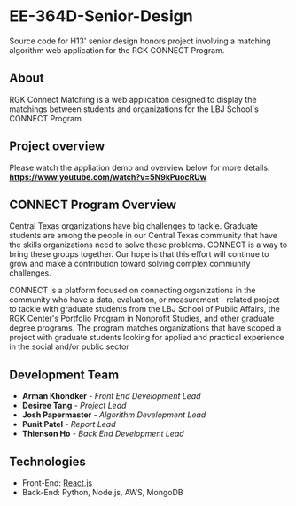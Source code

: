 # EE-364D-Senior-Design
Source code for H13' senior design honors project involving a matching algorithm web application for the RGK CONNECT Program.

## About
RGK Connect Matching is a web application designed to display the matchings between students and organizations for the LBJ School's CONNECT Program.

## Project overview
Please watch the appliation demo and overview below for more details: <br />
<b>https://www.youtube.com/watch?v=5N9kPuocRUw</b>

## CONNECT Program Overview 
Central Texas organizations have big challenges to tackle. Graduate students are among the people in our Central Texas community that have the skills organizations need to solve these problems.  CONNECT is a way to bring these groups together. Our hope is that this effort will continue to grow and make a contribution toward solving complex community challenges. 

CONNECT is a platform focused on connecting organizations in the community who have a data, evaluation, or measurement - related project to tackle with graduate students from the LBJ School of Public Affairs, the RGK Center's Portfolio Program in Nonprofit Studies, and other graduate degree programs. The program matches organizations that have scoped a project with graduate students looking for applied and practical experience in the social and/or public sector

## Development Team 

* **Arman Khondker** - *Front End Development Lead*
* **Desiree Tang** - *Project Lead*
* **Josh Papermaster** - *Algorithm Development Lead*
* **Punit Patel** - *Report Lead*
* **Thienson Ho** - *Back End Development Lead*

## Technologies

* Front-End: [React.js](https://reactjs.org)
* Back-End: Python, Node.js, AWS, MongoDB

